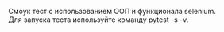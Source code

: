 Смоук тест с использованием ООП и функционала selenium.<br>
Для запуска теста используйте команду pytest -s -v.
